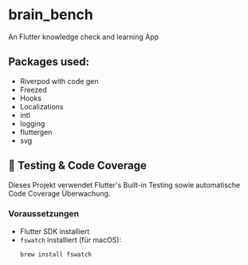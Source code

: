 # brain_bench

An Flutter knowledge check and learning App

## Packages used:

- Riverpod with code gen
- Freezed
- Hooks
- Localizations
- intl
- logging
- fluttergen
- svg

## 🧪 Testing & Code Coverage

Dieses Projekt verwendet Flutter's Built-in Testing sowie automatische Code Coverage Überwachung.

### Voraussetzungen

- Flutter SDK installiert
- `fswatch` installiert (für macOS):
  ```bash
  brew install fswatch



